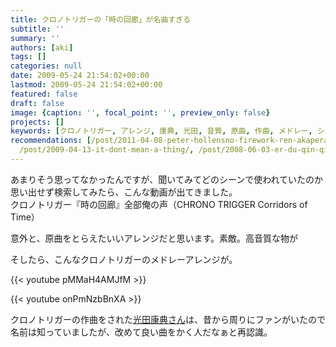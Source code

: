 ```yaml
---
title: クロノトリガーの「時の回廊」が名曲すぎる
subtitle: ''
summary: ''
authors: [aki]
tags: []
categories: null
date: 2009-05-24 21:54:02+00:00
lastmod: 2009-05-24 21:54:02+00:00
featured: false
draft: false
image: {caption: '', focal_point: '', preview_only: false}
projects: []
keywords: [クロノトリガー, アレンジ, 康典, 光田, 音質, 原曲, 作曲, メドレー, シーン, time]
recommendations: [/post/2011-04-08-peter-hollensno-firework-ren-akaperagage-hao-ii/,
  /post/2009-04-13-it-dont-mean-a-thing/, /post/2008-06-03-er-du-qin-qian/]
---
```

あまりそう思ってなかったんですが、聞いてみてどのシーンで使われていたのか思い出せず検索してみたら、こんな動画が出てきました。  
クロノトリガー『時の回廊』全部俺の声（CHRONO TRIGGER Corridors of Time）

意外と、原曲をとらえたいいアレンジだと思います。素敵。高音質な物が

そしたら、こんなクロノトリガーのメドレーアレンジが。

{{< youtube pMMaH4AMJfM >}}

{{< youtube onPmNzbBnXA >}}

クロノトリガーの作曲をされた[光田康典さん](http://ja.wikipedia.org/wiki/%E5%85%89%E7%94%B0%E5%BA%B7%E5%85%B8)は、昔から周りにファンがいたので名前は知っていましたが、改めて良い曲をかく人だなぁと再認識。


